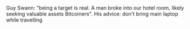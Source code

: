 ##
Guy Swann: "being a target is real. A man broke into our hotel room, likely seeking valuable assets Bitcoiners". His advice: don't bring main laptop while travelling
